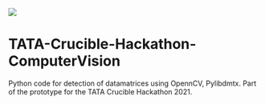 ![](https://i.ibb.co/hmxy55W/Screenshot-from-2021-06-14-20-30-24.png)
# TATA-Crucible-Hackathon-ComputerVision
Python code for detection of datamatrices using OpennCV, Pylibdmtx. Part of the prototype for the TATA Crucible Hackathon 2021.

